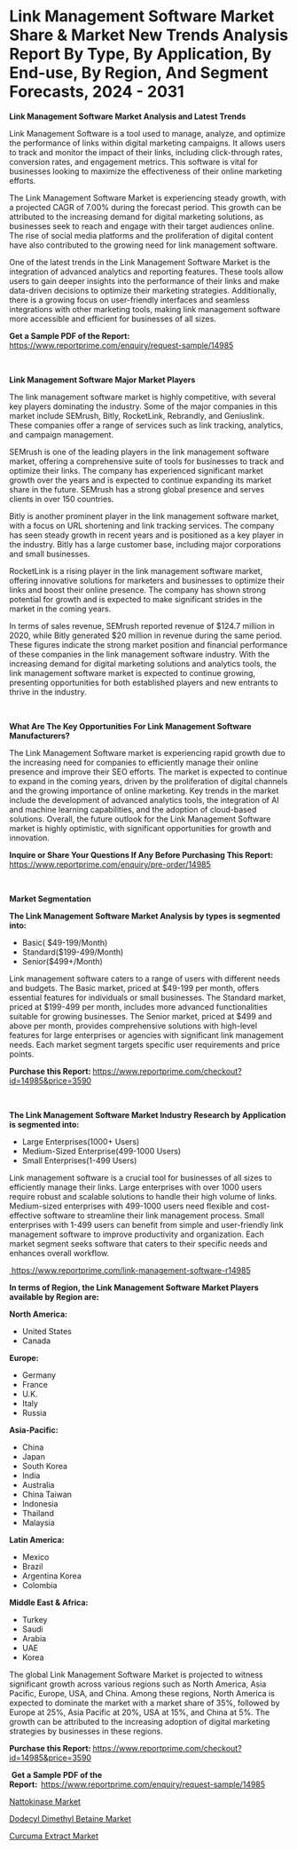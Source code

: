 <p><h1>Link Management Software Market Share & Market New Trends Analysis Report By Type, By Application, By End-use, By Region, And Segment Forecasts, 2024 - 2031</h1></p><p><strong>Link Management Software Market Analysis and Latest Trends</strong></p>
<p><p>Link Management Software is a tool used to manage, analyze, and optimize the performance of links within digital marketing campaigns. It allows users to track and monitor the impact of their links, including click-through rates, conversion rates, and engagement metrics. This software is vital for businesses looking to maximize the effectiveness of their online marketing efforts.</p><p>The Link Management Software Market is experiencing steady growth, with a projected CAGR of 7.00% during the forecast period. This growth can be attributed to the increasing demand for digital marketing solutions, as businesses seek to reach and engage with their target audiences online. The rise of social media platforms and the proliferation of digital content have also contributed to the growing need for link management software.</p><p>One of the latest trends in the Link Management Software Market is the integration of advanced analytics and reporting features. These tools allow users to gain deeper insights into the performance of their links and make data-driven decisions to optimize their marketing strategies. Additionally, there is a growing focus on user-friendly interfaces and seamless integrations with other marketing tools, making link management software more accessible and efficient for businesses of all sizes.</p></p>
<p><strong>Get a Sample PDF of the Report:&nbsp;</strong> <a href="https://www.reportprime.com/enquiry/request-sample/14985">https://www.reportprime.com/enquiry/request-sample/14985</a></p>
<p>&nbsp;</p>
<p><strong>Link Management Software Major Market Players</strong></p>
<p><p>The link management software market is highly competitive, with several key players dominating the industry. Some of the major companies in this market include SEMrush, Bitly, RocketLink, Rebrandly, and Geniuslink. These companies offer a range of services such as link tracking, analytics, and campaign management.</p><p>SEMrush is one of the leading players in the link management software market, offering a comprehensive suite of tools for businesses to track and optimize their links. The company has experienced significant market growth over the years and is expected to continue expanding its market share in the future. SEMrush has a strong global presence and serves clients in over 150 countries.</p><p>Bitly is another prominent player in the link management software market, with a focus on URL shortening and link tracking services. The company has seen steady growth in recent years and is positioned as a key player in the industry. Bitly has a large customer base, including major corporations and small businesses.</p><p>RocketLink is a rising player in the link management software market, offering innovative solutions for marketers and businesses to optimize their links and boost their online presence. The company has shown strong potential for growth and is expected to make significant strides in the market in the coming years.</p><p>In terms of sales revenue, SEMrush reported revenue of $124.7 million in 2020, while Bitly generated $20 million in revenue during the same period. These figures indicate the strong market position and financial performance of these companies in the link management software industry. With the increasing demand for digital marketing solutions and analytics tools, the link management software market is expected to continue growing, presenting opportunities for both established players and new entrants to thrive in the industry.</p></p>
<p>&nbsp;</p>
<p><strong>What Are The Key Opportunities For Link Management Software Manufacturers?</strong></p>
<p><p>The Link Management Software market is experiencing rapid growth due to the increasing need for companies to efficiently manage their online presence and improve their SEO efforts. The market is expected to continue to expand in the coming years, driven by the proliferation of digital channels and the growing importance of online marketing. Key trends in the market include the development of advanced analytics tools, the integration of AI and machine learning capabilities, and the adoption of cloud-based solutions. Overall, the future outlook for the Link Management Software market is highly optimistic, with significant opportunities for growth and innovation.</p></p>
<p><strong>Inquire or Share Your Questions If Any Before Purchasing This Report:</strong> <a href="https://www.reportprime.com/enquiry/pre-order/14985">https://www.reportprime.com/enquiry/pre-order/14985</a></p>
<p>&nbsp;</p>
<p><strong>Market Segmentation</strong></p>
<p><strong>The Link Management Software Market Analysis by types is segmented into:</strong></p>
<p><ul><li>Basic( $49-199/Month)</li><li>Standard($199-499/Month)</li><li>Senior($499+/Month)</li></ul></p>
<p><p>Link management software caters to a range of users with different needs and budgets. The Basic market, priced at $49-199 per month, offers essential features for individuals or small businesses. The Standard market, priced at $199-499 per month, includes more advanced functionalities suitable for growing businesses. The Senior market, priced at $499 and above per month, provides comprehensive solutions with high-level features for large enterprises or agencies with significant link management needs. Each market segment targets specific user requirements and price points.</p></p>
<p><strong>Purchase this Report:&nbsp;</strong><a href="https://www.reportprime.com/checkout?id=14985&price=3590">https://www.reportprime.com/checkout?id=14985&price=3590</a></p>
<p>&nbsp;</p>
<p><strong>The Link Management Software Market Industry Research by Application is segmented into:</strong></p>
<p><ul><li>Large Enterprises(1000+ Users)</li><li>Medium-Sized Enterprise(499-1000 Users)</li><li>Small Enterprises(1-499 Users)</li></ul></p>
<p><p>Link management software is a crucial tool for businesses of all sizes to efficiently manage their links. Large enterprises with over 1000 users require robust and scalable solutions to handle their high volume of links. Medium-sized enterprises with 499-1000 users need flexible and cost-effective software to streamline their link management process. Small enterprises with 1-499 users can benefit from simple and user-friendly link management software to improve productivity and organization. Each market segment seeks software that caters to their specific needs and enhances overall workflow.</p></p>
<p><a href="https://www.reportprime.com/link-management-software-r14985">&nbsp;https://www.reportprime.com/link-management-software-r14985</a></p>
<p><strong>In terms of Region, the Link Management Software Market Players available by Region are:</strong></p>
<p>
    <p> <strong> North America: </strong>
        <ul>
            <li>United States</li>
            <li>Canada</li>
        </ul>
        </p> 
    <p> <strong> Europe: </strong>
        <ul>
            <li>Germany</li>
            <li>France</li>
            <li>U.K.</li>
            <li>Italy</li>
            <li>Russia</li>
        </ul>
        </p> 
    <p> <strong> Asia-Pacific: </strong>
        <ul>
            <li>China</li>
            <li>Japan</li>
            <li>South Korea</li>
            <li>India</li>
            <li>Australia</li>
            <li>China Taiwan</li>
            <li>Indonesia</li>
            <li>Thailand</li>
            <li>Malaysia</li>
        </ul>
        </p> 
    <p> <strong> Latin America: </strong>
        <ul>
            <li>Mexico</li>
            <li>Brazil</li>
            <li>Argentina Korea</li>
            <li>Colombia</li>
        </ul>
        </p> 
    <p> <strong> Middle East & Africa: </strong>
        <ul>
            <li>Turkey</li>
            <li>Saudi</li>
            <li>Arabia</li>
            <li>UAE</li>
            <li>Korea</li>
        </ul>
    </p>
    </p>
<p><p>The global Link Management Software Market is projected to witness significant growth across various regions such as North America, Asia Pacific, Europe, USA, and China. Among these regions, North America is expected to dominate the market with a market share of 35%, followed by Europe at 25%, Asia Pacific at 20%, USA at 15%, and China at 5%. The growth can be attributed to the increasing adoption of digital marketing strategies by businesses in these regions.</p></p>
<p><strong>Purchase this Report: </strong><a href="https://www.reportprime.com/checkout?id=14985&price=3590">https://www.reportprime.com/checkout?id=14985&price=3590</a></p>
<p>&nbsp;<strong>Get a Sample PDF of the Report:&nbsp;&nbsp;</strong><a href="https://www.reportprime.com/enquiry/request-sample/14985">https://www.reportprime.com/enquiry/request-sample/14985</a></p>
<p><strong></strong></p>
<p><p><a href="https://www.linkedin.com/pulse/nattokinase-market-size-evaluating-its-trends-growth-projections-fcfse?trackingId=8WjghNf%2B0iihc%2FzWllHMZg%3D%3D">Nattokinase Market</a></p><p><a href="https://www.linkedin.com/pulse/dodecyl-dimethyl-betaine-market-size-examines-its-1hdze?trackingId=Rc3Q%2FUYfctJFfhGBnTv%2FrA%3D%3D">Dodecyl Dimethyl Betaine Market</a></p><p><a href="https://www.linkedin.com/pulse/curcuma-extract-market-size-growth-segmentation-regional-pozfe?trackingId=9pqvjXyh6IIdHhFrN3vYBA%3D%3D">Curcuma Extract Market</a></p></p>
